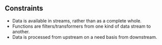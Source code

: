 ## Constraints
* Data is available in streams, rather than as a complete whole. 
* Functions are filters/transformers from one kind of data stream to another. 
* Data is processed from upstream on a need basis from downstream. 

